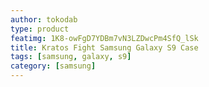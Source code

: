 ```yaml
---
author: tokodab
type: product
featimg: 1K8-owFgD7YDBm7vN3LZDwcPm4SfQ_lSk
title: Kratos Fight Samsung Galaxy S9 Case
tags: [samsung, galaxy, s9]
category: [samsung]
---
```

